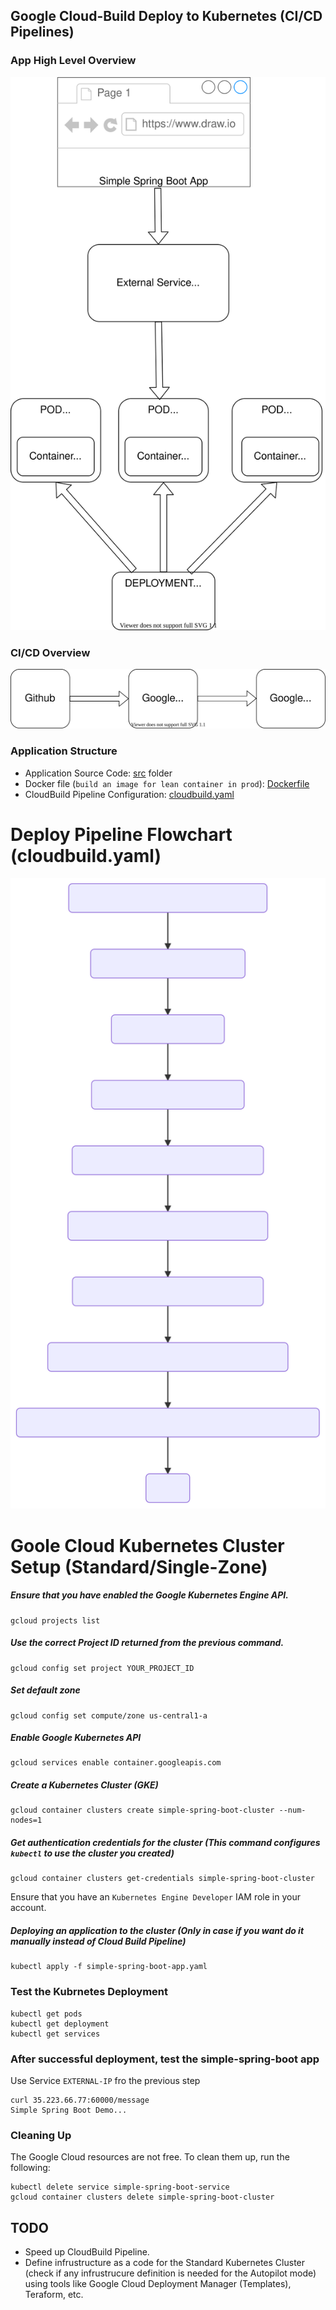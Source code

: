 ## Google Cloud-Build Deploy to Kubernetes (CI/CD Pipelines)

### App High Level Overview
![Kubernetes Deployment with Google Build](https://github.com/igorya7v/gcp-cloud-build-k8s/blob/main/readme-images/Cloud%20Build%20Deployment%20With%20Kubernetes.svg)

### CI/CD Overview
![CI/CD Overview](https://github.com/igorya7v/gcp-cloud-build-k8s/blob/main/readme-images/CI-CD%20Overview.svg)

### Application Structure
- Application Source Code: [src](https://github.com/igorya7v/gcp-cloud-build-k8s/tree/main/src "src") folder
- Docker file (`build an image for lean container in prod`): [Dockerfile](https://github.com/igorya7v/gcp-cloud-build-k8s/blob/main/Dockerfile "Dockerfile")
- CloudBuild Pipeline Configuration: [cloudbuild.yaml](https://github.com/igorya7v/gcp-cloud-build-k8s/blob/main/cloudbuild.yaml "cloudbuild.yaml")


# Deploy Pipeline Flowchart (cloudbuild.yaml)

![Deploy Flow Chart](https://github.com/igorya7v/gcp-cloud-build-k8s/blob/main/readme-images/deploy-flow-chart.svg)
  
  
# Goole Cloud Kubernetes Cluster Setup (Standard/Single-Zone)

##### Ensure that you have enabled the Google Kubernetes Engine API.
```
gcloud projects list
```
##### Use the correct Project ID returned from the previous command.
```
gcloud config set project YOUR_PROJECT_ID
```

##### Set default zone
```
gcloud config set compute/zone us-central1-a
```

##### Enable Google Kubernetes API
```
gcloud services enable container.googleapis.com
```
##### Create a Kubernetes Cluster (GKE)
```
gcloud container clusters create simple-spring-boot-cluster --num-nodes=1
```
##### Get authentication credentials for the cluster (This command configures `kubectl` to use the cluster you created)
```
gcloud container clusters get-credentials simple-spring-boot-cluster
```
Ensure that you have an `Kubernetes Engine Developer` IAM role in your account. 
#####  Deploying an application to the cluster (**Only in case if you want do it manually instead of Cloud Build Pipeline**)
```
kubectl apply -f simple-spring-boot-app.yaml
```
###  Test the Kubrnetes Deployment
```
kubectl get pods
kubectl get deployment
kubectl get services
```
### After successful deployment, test the simple-spring-boot app
Use Service `EXTERNAL-IP` fro the previous step 
```
curl 35.223.66.77:60000/message
Simple Spring Boot Demo...
```
### Cleaning Up

The Google Cloud resources are not free. To clean them up, run the following:
```
kubectl delete service simple-spring-boot-service
gcloud container clusters delete simple-spring-boot-cluster
```

## TODO
- Speed up CloudBuild Pipeline.
- Define infrustructure as a code for the Standard Kubernetes Cluster (check if any infrustrucure definition is needed for the Autopilot mode) using tools like Google Cloud Deployment Manager (Templates), Teraform, etc.
